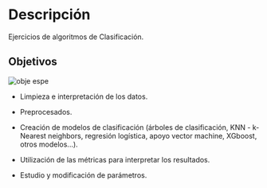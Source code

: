 # Descripción

Ejercicios de algoritmos de Clasificación.


## Objetivos

![obje espe](https://user-images.githubusercontent.com/122302639/226715009-09154e9b-dea8-4e9b-ba91-b0af58524920.jpg)


* Limpieza e interpretación de los datos.

* Preprocesados.

* Creación de modelos de clasificación (árboles de clasificación, KNN - k-Nearest neighbors, regresión logística, apoyo vector machine, XGboost, otros modelos...).

* Utilización de las métricas para interpretar los resultados.

* Estudio y modificación de parámetros.




